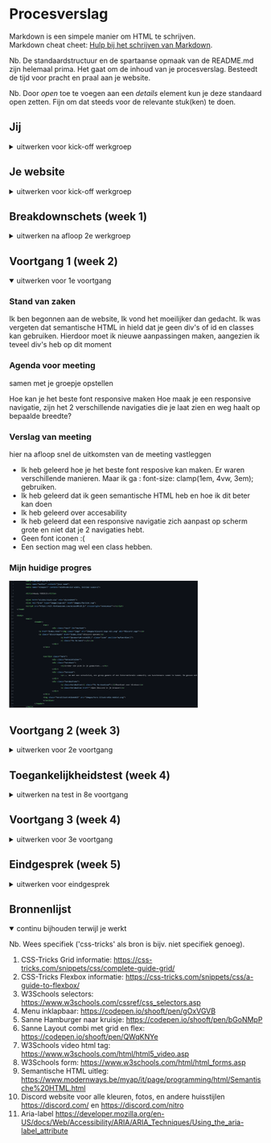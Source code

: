 # Procesverslag
Markdown is een simpele manier om HTML te schrijven.  
Markdown cheat cheet: [Hulp bij het schrijven van Markdown](https://github.com/adam-p/markdown-here/wiki/Markdown-Cheatsheet).

Nb. De standaardstructuur en de spartaanse opmaak van de README.md zijn helemaal prima. Het gaat om de inhoud van je procesverslag. Besteedt de tijd voor pracht en praal aan je website.

Nb. Door *open* toe te voegen aan een *details* element kun je deze standaard open zetten. Fijn om dat steeds voor de relevante stuk(ken) te doen.





## Jij

<details>
<summary>uitwerken voor kick-off werkgroep</summary>

### Auteur:
Marijn de Bruin

#### Je startniveau:
Blauw / Rood

#### Je focus:
Responsive
 
</details>





## Je website

<details>
<summary>uitwerken voor kick-off werkgroep</summary>

### Je opdracht:
Ik wil de website van discord na maken.
www.discord.com
 
#### Screenshot(s) van de eerste pagina (small screen): 
hier de naam van de pagina  
<img src="verslag/Discord-home.jpg" width="375px" alt="Home pagina van discord">

#### Screenshot(s) van de tweede pagina (small screen):
hier de naam van de pagina  
<img src="verslag/Discord-nitro.jpg" width="375px" alt="Nitro pagina van discord">
 
</details>



## Breakdownschets (week 1)

<details>
<summary>uitwerken na afloop 2e werkgroep</summary>

### de hele home pagina: 
<img src="verslag/Breakdown-discord-home-large.png" width="375px" alt="breakdown van de hele pagina full width pagina home">

### de hele Nitro pagina: 
<img src="verslag/Breakdown-discord-nitro-large.png" width="375px" alt="breakdown van de hele pagina full width pagina nitro">

### Breakdown van small devices home en nitro pagina: 
<img src="images/Breakdown-discord-small" width="375px" alt="breakdown van small screen devices home en nitro pagina">

</details>





## Voortgang 1 (week 2)

<details open>
<summary>uitwerken voor 1e voortgang</summary>

### Stand van zaken
Ik ben begonnen aan de website, Ik vond het moeilijker dan gedacht.
Ik was vergeten dat semantische HTML in hield dat je geen div's of id en classes kan gebruiken.
Hierdoor moet ik nieuwe aanpassingen maken, aangezien ik teveel div's heb op dit moment

### Agenda voor meeting
samen met je groepje opstellen

Hoe kan je het beste font responsive maken
Hoe maak je een responsive navigatie, zijn het 2 verschillende navigaties die je laat zien en weg haalt op bepaalde breedte?



### Verslag van meeting
hier na afloop snel de uitkomsten van de meeting vastleggen

- Ik heb geleerd hoe je het beste font resposive kan maken. Er waren verschillende manieren. Maar ik ga : font-size: clamp(1em, 4vw, 3em); gebruiken.
- Ik heb geleerd dat ik geen semantische HTML heb en hoe ik dit beter kan doen
- Ik heb geleerd over accesability 
- Ik heb geleerd dat een responsive navigatie zich aanpast op scherm grote en niet dat je 2 navigaties hebt.
- Geen font iconen :(
- Een section mag wel een class hebben.

 ### Mijn huidige progres
 <img src="verslag/goedeHTML.png" width="375px" alt="niet semantische HTML voor de meeting">

</details>





## Voortgang 2 (week 3)

<details>
<summary>uitwerken voor 2e voortgang</summary>

### Stand van zaken
Ik heb deze week semantishe HTML gemaakt, en bekeken wat daar onder valt.
Dit is voor mij vrij moeilijk omdat ik het mijzelf zo heb aangeleerd.
 

### Agenda voor meeting
samen met je groepje opstellen

Vragen:
- Waarom is er semantische HTML, wat is het nut van NTH-of-type ipv iets een class of ID geven.
- Zijn er sommige onderdelen waar je wel een class mag gebruiken?
- Hoe doe je NTH-of-type als je een 2e pagina hebt?
- Nog steeds moeite met een hamburger menu (aangezien menu content veranderd op discord.com)
 
### Verslag van meeting
hier na afloop snel de uitkomsten van de meeting vastleggen

- HTML en CSS zien er beter uit.
- Denk goed na over de structuur van je CSS bekijk de slides
- Maak comments in je html en css
- Kijk naar je sections en articles die in elkaar zitten in de main


 ### Aanpassing
 Ik heb hier de article uit de section gehaald omdat deze niet nodig was. Daarnaast is een article daarvoor gebruiken niet semantisch.
 <img src="verslag/HTML-articles-section.png" width="375px" alt="Aanpassing in section">
</details>



## Toegankelijkheidstest (week 4)

<details>
<summary>uitwerken na test in 8e voortgang</summary>

### Bevindingen
Lijst met je bevindingen die in de test naar voren kwamen:
- toesenbord: doormiddel van tab kan iemand door de website gaan. Er waren een aantal onderdelen die linkjes moesten zijn maar dit niet waren. Ook maakte ik geen gebruik van de :focus tag waardoor het niet zichtbaar was welk onderdeel je selecteerde.
- Paringson: De Discord huisstijl heeft grote ronden knoppen die er duidelijk uitzien en groot zijn. Hierdoor moet het makkelijker zijn voor de gebruiker.
- Zichtsbeperking: De site is goed leesbaar met zichbeperking
- Concentratie problemen: De site heeft geen grote tekst vlakken waardoor de gebruiker misschien ontmoedigraakt om te lezen of zich niet kan concentreren.
- Screenreader: De screenreader kon niet overall komen doordat het geen goede linkjes waren. Ook kon de screenreader niet over het hamburger menu.


#### Toetsenbord
De tab toets kan na wat aanpassingen aan linkjes nu alle linkjes af gaan zonder problemen. Daarnaast heb ik een voor alle linkjes een :focus style gemaakt. Hierdoor is het gemakkelijker voor de gebruiker om door de website heen te gaan. Ook heb ik rekening gehouden met dat de linkjes niet met kleur veranderen zodat mensen met kleurblindheid dit ook kunnen gebruiken. Ik heb gebruik gemaakt van bijvoorbeeld grote font-size en borders.
 
Voorbeeld
 header a:focus{
  padding: 20px 36px;
  font-size: 1.5em;
  transition: 0.2s;
}
 <img src="verslag/zonder-focus.png" width="375px" alt="voor de aanpassingen">
 <img src="verslag/met-focus.png" width="375px" alt="na de aanpassingen">

#### Parkingson
Doordat de website grote buttons heeft die duidelijk opvallen en groot zijn is het makkelijker voor gebruikers die een motorische handicap hebben.
 
####Concentratieproblemen
De website heeft een goede layout en de content is in kleine stukjes verdeeld zodat de gebruiker niet overspoeld wordt met grote lappen tekst die ervoor kunnen zorgen dat de gebruiker zich niet kan concentreren. De content op de home pagina zijn telkens verdeeld, met: een afbeelding ter ondersteuning, 1 kop en twee regels tekst. Op de Nitro pagina is dit het zelfde, kleine blokjes met een afbeelding, tekst en een kopje.
 
#### Zichtsbeperking
Doordat een groot deel van de website op een witte achtergrond zit en de tekst zwart is is het goed leesbaar. Daarnaast word er altijd gebruik gemaakt van hoog kleur contrast waardoor de leesbaarheid verbeterd.
 
#### Screenreader
Ik de de website gebruikt met een screenreader, Nadat ik verschillende aanpassingen heb gedaan zodat de tab-toets werkt, ging de screenreader gemakkelijk door de website heen.
Doordat ik in mijn footer en navigatie eerst geen linkjes gebruikte kon hij daar niet komen. Ook heb ik tijdens de feedback sesie geleerd over aria-label die ervoorzorgt dat je een onderdeel een naam kan geven als het uit de content niet duidelijk wordt. Dit heb ik gebruikt bij mijn responsive menu omdat er geen tekst is maar een hamburger menu kan de screen de aria-label voorlezen.

</details>





## Voortgang 3 (week 4)

<details>
<summary>uitwerken voor 3e voortgang</summary>

### Stand van zaken

Ik heb weer hard gewerkt aan de website en heb veel aanpassingen gemaakt.
Ik heb deze 'versie' veel gewerkt aan het zorgen dat het responsive is.

Ik heb de homepage bijna af en heb hierdoor dan een 'template' waardoor ik gemakkelijker de 2e pagina kan maken.

Ik heb een aantal vragen die ik moet uitzoeken.
 - Mag je 2 stylesheets maken? een voor elke pagina?
 - Mag je 0.0% classes of divs gebruiken? Soms loop ik tegen wat aan wat volgens mij niet anders kan dan.
 - Ik heb nog steeds moeite met de menu.
 
### Verslag van meeting
hier na afloop snel de uitkomsten van de meeting vastleggen

- Grids minder articles.
- Je mag 3 stylesheets maken, niet 2. 1 voor elke pagina en 1 voor de main style van de website.

</details>





## Eindgesprek (week 5)

<details>
<summary>uitwerken voor eindgesprek</summary>

### Stand van zaken
Ik heb de website af gekregen, en ben heel erg trots en blij met het resultaat. Ik heb heel veel geleerd van deze opdracht.
Ik vond het heel erg moeilijk om semantisch HTML te maken, en geen classes te gebruiken. Ik heb 0 classes of IDs gebruikt, het maakte het niet gemakkelijk.
Het heeft veel tijd gekost om de juiste selectors te gebruiken en tegerlijkertijd niet andere onderdelen aan te passen. Dit heeft veel tijd en energie gekost.
Maar naar mate ik verder kwam begon ik meer te leren over hoe je bepaalde onderdelen kan selecteren.

Ik heb in totaal 2 pagina's gemaakt die volledige responive zijn. Ik heb een werkend responive menu waar ik heel blij mee ben.

Wat heb ik allemaal geleerd?
- Semantische HTML
- CSS selectoren
- Flexbox
- Grid
- Clamp();
- @media querry's
- gradients
- background: url(image) (dat je er ook meerdere kan doen in een tag)

Ik vond het een leuk vak en leuk project, het enige wat ik niet leuk vond is semantisch html. Ik vind het jammer dat je 0% divs of classes mag gebruiken.
Ik had sneller het eind resultaat bereikt als ik af en toe een class mocht gebruiken. Ik ben heel veel tijd kwijt geraakt met het zoeken naar de juiste selector zonder dat de rest word geselecteerd. De selectors vond ik heel frustreerend. 
Ik ben wel heel blij met het eind resultaat en heb heel veel geleerd. Ondanks dat ik niet bij de fysieke lessen kon zijn ivm corona en chronisch ziek zijn, heb ik een mooi resultaat neer gezet en heb ik veel geleerd van de feedback gespreken.

### Eind resultaat

Screenshot van de home page
 <img src="verslag/Marijn-website-home.png" width="375px" alt="Eind resultaat afbeelding van de home page">

Screenshot van de nitro page
 <img src="verslag/Marijn-website-nitro.png" width="375px" alt="AEind resultaat afbeelding van de nitro page">
</details>





## Bronnenlijst

<details open>
<summary>continu bijhouden terwijl je werkt</summary>

Nb. Wees specifiek ('css-tricks' als bron is bijv. niet specifiek genoeg).

1. CSS-Tricks Grid informatie: https://css-tricks.com/snippets/css/complete-guide-grid/
2. CSS-Tricks Flexbox informatie: https://css-tricks.com/snippets/css/a-guide-to-flexbox/
3. W3Schools selectors: https://www.w3schools.com/cssref/css_selectors.asp
4. Menu inklapbaar: https://codepen.io/shooft/pen/gOxVGVB
5. Sanne Hamburger naar kruisje: https://codepen.io/shooft/pen/bGoNMpP
6. Sanne Layout combi met grid en flex: https://codepen.io/shooft/pen/QWqKNYe
7. W3Schools video html tag: https://www.w3schools.com/html/html5_video.asp
8. W3Schools form: https://www.w3schools.com/html/html_forms.asp
9. Semantische HTML uitleg: https://www.modernways.be/myap/it/page/programming/html/Semantische%20HTML.html
10. Discord website voor alle kleuren, fotos, en andere huisstijlen https://discord.com/ en https://discord.com/nitro
11. Aria-label https://developer.mozilla.org/en-US/docs/Web/Accessibility/ARIA/ARIA_Techniques/Using_the_aria-label_attribute

</details>
